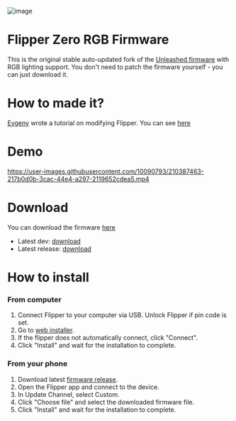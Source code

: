 ![image](https://user-images.githubusercontent.com/10090793/210385472-a2f912d3-3977-4220-9ee2-85f952b01a90.png)

# Flipper Zero RGB Firmware
This is the original stable auto-updated fork of the [Unleashed firmware](https://github.com/DarkFlippers/unleashed-firmware) with RGB lighting support. You don't need to patch the firmware yourself - you can just download it.

# How to made it?
[Evgeny](https://t.me/hitriy) wrote a tutorial on modifying Flipper. You can see [here](https://telegra.ph/Flipper-Zero-RGB-backlight-guide-12-26)  

# Demo
https://user-images.githubusercontent.com/10090793/210387463-217b0d0b-3cac-44e4-a297-2119652cdea5.mp4

# Download
You can download the firmware [here]()
- Latest dev: [download](https://cloud.quenon.ru/index.php/s/cThZsaSw7llCYrG/download?path=%2Funleashed&files=flipper-z-f7-unleashed-RGB-dev-latest.tgz)
- Latest release: [download](https://cloud.quenon.ru/index.php/s/cThZsaSw7llCYrG/download?path=%2Funleashed&files=flipper-z-f7-unleashed-RGB-release-latest.tgz)

# How to install
### From computer
1) Connect Flipper to your computer via USB. Unlock Flipper if pin code is set.
2) Go to [web installer](https://lab.flipper.net/?url=https://cloud.quenon.ru/RGB-FW/unleashed/flipper-z-f7-unleashed-RGB-release-latest.tgz&channel=RGB&version=UNLSHD-RGB-latest).
3) If the flipper does not automatically connect, click "Connect".
4) Click "Install" and wait for the installation to complete.

### From your phone
1) Download latest [firmware release](https://cloud.quenon.ru/index.php/s/cThZsaSw7llCYrG/download?path=%2Funleashed&files=flipper-z-f7-unleashed-RGB-release-latest.tgz).
2) Open the Flipper app and connect to the device.
3) In Update Channel, select Custom.
4) Click "Choose file" and select the downloaded firmware file.
5) Click "Install" and wait for the installation to complete.
